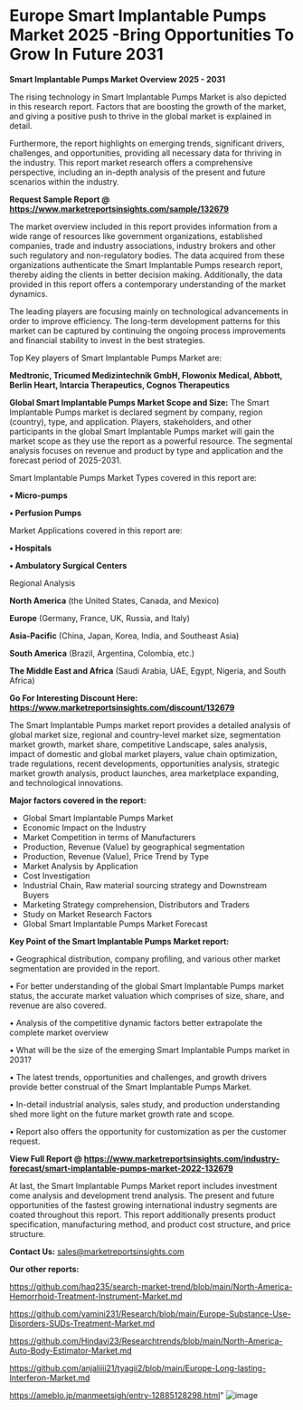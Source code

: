 # Europe Smart Implantable Pumps Market 2025 -Bring Opportunities To Grow In Future 2031

<Strong> Smart Implantable Pumps Market Overview 2025 - 2031</strong>

The rising technology in Smart Implantable Pumps Market is also depicted in this research report. Factors that are boosting the growth of the market, and giving a positive push to thrive in the global market is explained in detail.

Furthermore, the report highlights on emerging trends, significant drivers, challenges, and opportunities, providing all necessary data for thriving in the industry. This report market research offers a comprehensive perspective, including an in-depth analysis of the present and future scenarios within the industry.

<strong>Request Sample Report @ <a href=https://www.marketreportsinsights.com/sample/132679>https://www.marketreportsinsights.com/sample/132679</a></strong>

The market overview included in this report provides information from a wide range of resources like government organizations, established companies, trade and industry associations, industry brokers and other such regulatory and non-regulatory bodies. The data acquired from these organizations authenticate the Smart Implantable Pumps research report, thereby aiding the clients in better decision making. Additionally, the data provided in this report offers a contemporary understanding of the market dynamics.

The leading players are focusing mainly on technological advancements in order to improve efficiency. The long-term development patterns for this market can be captured by continuing the ongoing process improvements and financial stability to invest in the best strategies.

Top Key players of Smart Implantable Pumps Market are:

<strong>Medtronic, Tricumed Medizintechnik GmbH, Flowonix Medical, Abbott, Berlin Heart, Intarcia Therapeutics, Cognos Therapeutics</strong>

<strong><b>Global Smart Implantable Pumps Market Scope and Size:</b></strong>
The Smart Implantable Pumps market is declared segment by company, region (country), type, and application. Players, stakeholders, and other participants in the global Smart Implantable Pumps market will gain the market scope as they use the report as a powerful resource. The segmental analysis focuses on revenue and product by type and application and the forecast period of 2025-2031.

Smart Implantable Pumps Market Types covered in this report are:

<strong>• Micro-pumps

• Perfusion Pumps</strong>

Market Applications covered in this report are:

<strong>• Hospitals

• Ambulatory Surgical Centers</strong> 

Regional Analysis

<strong>North America</strong> (the United States, Canada, and Mexico)

<strong>Europe</strong> (Germany, France, UK, Russia, and Italy)

<strong>Asia-Pacific</strong> (China, Japan, Korea, India, and Southeast Asia)

<strong>South America</strong> (Brazil, Argentina, Colombia, etc.)

<strong>The Middle East and Africa</strong> (Saudi Arabia, UAE, Egypt, Nigeria, and South Africa)

<strong>Go For Interesting Discount Here: <a href=https://www.marketreportsinsights.com/discount/132679>https://www.marketreportsinsights.com/discount/132679</a></strong>

The Smart Implantable Pumps market report provides a detailed analysis of global market size, regional and country-level market size, segmentation market growth, market share, competitive Landscape, sales analysis, impact of domestic and global market players, value chain optimization, trade regulations, recent developments, opportunities analysis, strategic market growth analysis, product launches, area marketplace expanding, and technological innovations.

<strong><b>Major factors covered in the report:</b></strong>
<ul>
  <li>Global Smart Implantable Pumps Market </li>
  <li>Economic Impact on the Industry</li>
  <li>Market Competition in terms of Manufacturers</li>
  <li>Production, Revenue (Value) by geographical segmentation</li>
  <li>Production, Revenue (Value), Price Trend by Type</li>
  <li>Market Analysis by Application</li>
  <li>Cost Investigation</li>
  <li>Industrial Chain, Raw material sourcing strategy and Downstream Buyers</li>
  <li>Marketing Strategy comprehension, Distributors and Traders</li>
  <li>Study on Market Research Factors</li>
  <li>Global Smart Implantable Pumps Market Forecast</li>
</ul>

<strong><b>Key Point of the Smart Implantable Pumps Market report:</b></strong>

• Geographical distribution, company profiling, and various other market segmentation are provided in the report.

• For better understanding of the global Smart Implantable Pumps market status, the accurate market valuation which comprises of size, share, and revenue are also covered.

• Analysis of the competitive dynamic factors better extrapolate the complete market overview

• What will be the size of the emerging Smart Implantable Pumps market in 2031?

• The latest trends, opportunities and challenges, and growth drivers provide better construal of the Smart Implantable Pumps Market.

• In-detail industrial analysis, sales study, and production understanding shed more light on the future market growth rate and scope.

• Report also offers the opportunity for customization as per the customer request.

<strong><b>View Full Report @ <a href=https://www.marketreportsinsights.com/industry-forecast/smart-implantable-pumps-market-2022-132679>https://www.marketreportsinsights.com/industry-forecast/smart-implantable-pumps-market-2022-132679</a></b></strong>


At last, the Smart Implantable Pumps Market report includes investment come analysis and development trend analysis. The present and future opportunities of the fastest growing international industry segments are coated throughout this report. This report additionally presents product specification, manufacturing method, and product cost structure, and price structure.

<strong>Contact Us:</strong>
sales@marketreportsinsights.com

<strong>Our other reports:</strong>

<a href=https://github.com/haq235/search-market-trend/blob/main/North-America-Hemorrhoid-Treatment-Instrument-Market.md>https://github.com/haq235/search-market-trend/blob/main/North-America-Hemorrhoid-Treatment-Instrument-Market.md</a>

<a href=https://github.com/yamini231/Research/blob/main/Europe-Substance-Use-Disorders-SUDs-Treatment-Market.md>https://github.com/yamini231/Research/blob/main/Europe-Substance-Use-Disorders-SUDs-Treatment-Market.md</a>

<a href=https://github.com/Hindavi23/Researchtrends/blob/main/North-America-Auto-Body-Estimator-Market.md>https://github.com/Hindavi23/Researchtrends/blob/main/North-America-Auto-Body-Estimator-Market.md</a>

<a href=https://github.com/anjaliiii21/tyagii2/blob/main/Europe-Long-lasting-Interferon-Market.md>https://github.com/anjaliiii21/tyagii2/blob/main/Europe-Long-lasting-Interferon-Market.md</a>

<a href=https://ameblo.jp/manmeetsigh/entry-12885128298.html>https://ameblo.jp/manmeetsigh/entry-12885128298.html</a>"
![image](https://github.com/user-attachments/assets/df4fed40-f9bf-438d-a6fe-d4635b79c1ba)
